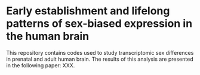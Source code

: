 # Early establishment and lifelong patterns of sex-biased expression in the human brain

This repository contains codes used to study transcriptomic sex differences in prenatal and adult human brain.
The results of this analysis are presented in the following paper: XXX.
